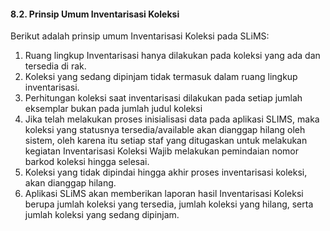 #### 8.2. Prinsip Umum Inventarisasi Koleksi

Berikut adalah prinsip umum Inventarisasi Koleksi pada SLiMS:

1. Ruang lingkup Inventarisasi hanya dilakukan pada koleksi yang ada dan tersedia di rak.
2. Koleksi yang sedang dipinjam tidak termasuk dalam ruang lingkup inventarisasi.
3. Perhitungan koleksi saat inventarisasi dilakukan pada setiap jumlah eksemplar bukan pada jumlah judul koleksi
4. Jika telah melakukan proses inisialisasi data pada aplikasi SLIMS, maka koleksi yang statusnya tersedia/available akan dianggap hilang oleh sistem, oleh karena itu setiap staf yang ditugaskan untuk melakukan kegiatan Inventarisasi Koleksi Wajib melakukan pemindaian nomor barkod koleksi hingga selesai.
5. Koleksi yang tidak dipindai  hingga akhir proses inventarisasi koleksi, akan dianggap hilang.
6. Aplikasi SLiMS akan memberikan laporan hasil Inventarisasi Koleksi berupa jumlah koleksi yang tersedia, jumlah koleksi yang hilang, serta jumlah koleksi yang sedang dipinjam.



